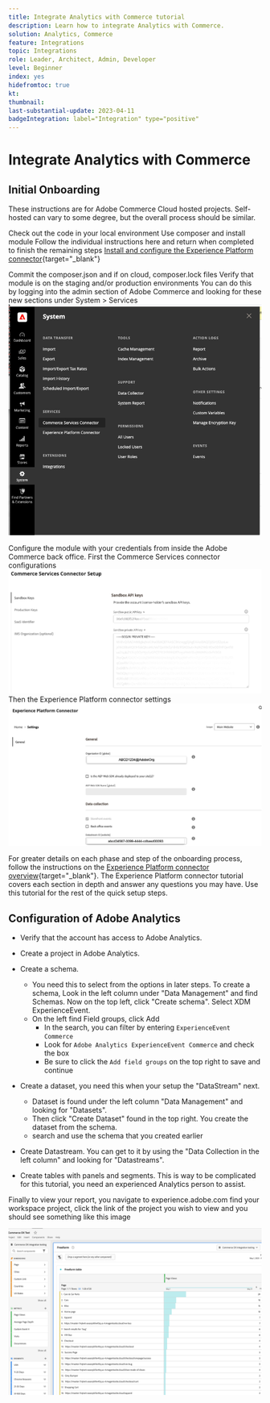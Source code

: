```yaml
---
title: Integrate Analytics with Commerce tutorial
description: Learn how to integrate Analytics with Commerce. 
solution: Analytics, Commerce 
feature: Integrations
topic: Integrations
role: Leader, Architect, Admin, Developer
level: Beginner
index: yes
hidefromtoc: true
kt:
thumbnail:
last-substantial-update: 2023-04-11
badgeIntegration: label="Integration" type="positive"
---
```


# Integrate Analytics with Commerce

## Initial Onboarding

These instructions are for Adobe Commerce Cloud hosted projects. Self-hosted can vary to some degree, but the overall process should be similar.

Check out the code in your local environment
Use composer and install module
Follow the individual instructions here and return when completed to finish the remaining steps
[Install and configure the Experience Platform connector](https://experienceleague.adobe.com/docs/commerce-merchant-services/experience-platform-connector/fundamentals/install.html){target="_blank"}


Commit the composer.json and if on cloud, composer.lock files
Verify that module is on the staging and/or production environments 
You can do this by logging into the admin section of Adobe Commerce and looking for these new sections under System > Services
![Experience Platform connector extension](./assets/analytics-commerce/admin-view-experience-platform-commector-extension.png)

Configure the module with your credentials from inside the Adobe Commerce back office.
First the Commerce Services connector configurations
![Commerce Services Connector Setup](./assets/analytics-commerce/commerce-services-connector-setup.png)
Then the Experience Platform connector settings
![Experience Platform connector](./assets/analytics-commerce/experience-platform-connector.png)

For greater details on each phase and step of the onboarding process, follow the instructions on the [Experience Platform connector overview](https://experienceleague.adobe.com/docs/commerce-merchant-services/experience-platform-connector/overview.html){target="_blank"}. The Experience Platform connector tutorial covers each section in depth and answer any questions you may have. Use this tutorial for the rest of the quick setup steps.

## Configuration of Adobe Analytics

* Verify that the account has access to Adobe Analytics.  

* Create a project in Adobe Analytics.

* Create a schema.  
    * You need this to select from the options in later steps. To create a schema, Look in the left column under "Data Management" and find Schemas. Now on the top left, click "Create schema". Select XDM ExperienceEvent.
    * On the left find Field groups, click Add
        * In the search, you can filter by entering `ExperienceEvent Commerce`
        * Look for `Adobe Analytics ExperienceEvent Commerce` and check the box
        * Be sure to click the `Add field groups` on the top right to save and continue
* Create a dataset, you need this when your setup the "DataStream" next.
    * Dataset is found under the left column "Data Management" and looking for "Datasets".  
    * Then click "Create Dataset" found in the top right. You create the dataset from the schema.  
    * search and use the schema that you created earlier
* Create Datastream. You can get to it by using the "Data Collection in the left column" and looking for "Datastreams".
* Create tables with panels and segments. This is way to be complicated for this tutorial, you need an experienced Analytics person to assist.


Finally to view your report, you navigate to experience.adobe.com find your workspace project, click the link of the project you wish to view and you should see something like this image

![Analytics Screenshot of some commerce data](./assets/analytics-commerce/analytics-screenshot-commerce-items.png)
